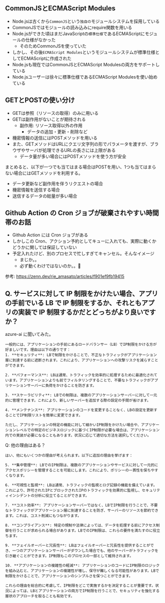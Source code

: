 ## CommonJSとECMAScript Modules

- Node.jsは古くから`CommonJS`という`独自の`モジュールシステムを採用している
- CommonJSではモジュールの読み込みにrequire関数を用いる
- Node.jsができた頃はまだJavaScriptの`標準仕様`であるECMAScriptにモジュールの仕様がなかった
    - そのためCommonJSを使っていた
- しかし、その後`ECMAScript Modules`というモジュールシステムが標準仕様としてECMAScriptに作成された
- Node.jsも現在ではCommonJSとECMAScript Modulesの両方をサポートしている
- Node.jsユーザーは徐々に標準仕様であるECMAScript Modulesを使い始めている

## GETとPOSTの使い分け

- GETは参照（リソースの取得）のみに用いる
- GETは副作用がないことが期待される
    - 副作用: リソース取得以外の作用
        - データの追加・更新・削除など
- 機密情報の送信にはPOSTメソッドを用いる
- また、GETメソッドはURLにクエリ文字列の形でパラメータを渡すが、ブラウザやサーバが処理できるURLの長さには上限がある
    - データ量が多い場合にはPOSTメソッドを使う方が安全

まとめると、以下が一つでも当てはまる場合はPOSTを用い、1つも当てはまらない場合にはGETメソッドを利用する。

- データ更新など副作用を伴うリクエストの場合
- 機密情報を送信する場合
- 送信するデータの総量が多い場合

## Github Action の Cron ジョブが破棄されやすい時間帯のお話

- Github Action には Cron ジョブがある
- しかしこの Cron、アクション予約としてキューに入れても、実際に動くかどうかに関しては保証していない
- 予定入れたけど、別のプロセスで忙しすぎてキャンセル。そんなイメージ
  - まじか。。
  - 必ず動くわけではないのか。。🥲

参考: https://zenn.dev/rie_amasato/articles/f901ef9fb19415

## Q. サービスに対して IP 制限をかけたい場合、アプリの手前でいる LB で IP 制限をするか、それともアプリの実装で IP 制限するかだとどっちがより良いですか？

azure-ai に聞いてみた。

```
一般的には、アプリケーションの手前にあるロードバランサー（LB）でIP制限をかける方が好ましいです。理由は以下の通りです：
1. **セキュリティ**: LBで制限をかけることで、不正なトラフィックがアプリケーション層に到達する前に遮断されます。これにより、アプリケーションへの攻撃リスクを減らすことができます。

2. **パフォーマンス**: LBは通常、トラフィックを効率的に処理するために最適化されています。アプリケーションよりも前でフィルタリングすることで、不要なトラフィックがアプリケーションサーバーに負荷をかけることを防ぎます。

3. **スケーラビリティ**: LBでの制限は、複数のアプリケーションサーバーに対して一元的に管理できます。これにより、新しいサーバーを追加する際の設定の手間が省けます。

4. **メンテナンス**: アプリケーションのコードを変更することなく、LBの設定を更新することでIP制限リストを簡単に変更できます。

ただし、アプリケーションの特定の機能に対して細かいIP制限をかけたい場合や、アプリケーションレベルでの特定のビジネスロジックに基づくIP制限が必要な場合は、アプリケーション内での実装が必要になることもあります。状況に応じて適切な方法を選択してください。
```

Q: 他の理由はある？

```
はい、他にもいくつかの理由が考えられます。以下に追加の理由を挙げます：

5. **集中管理**: LBでのIP制限は、複数のアプリケーションやサービスに対して一元的にアクセスポリシーを管理することを可能にします。これにより、ポリシーの一貫性を保ちやすくなります。

6. **可視性と監視**: LBは通常、トラフィックの監視とログ記録の機能を備えています。これにより、許可されたIPとブロックされたIPのトラフィックを効果的に監視し、セキュリティインシデントの分析に役立てることができます。

7. **コスト効率**: アプリケーションサーバーではなく、LBでIP制限を行うことで、不要なトラフィックがアプリケーション層に到達することを防ぎ、サーバーのリソースを節約できます。これは、コスト削減にもつながります。

8. **コンプライアンス**: 特定の規制や法律によっては、データを処理する前にアクセス制御を行うことが求められる場合があります。LBでのIP制限は、これらの要件を満たすのに役立ちます。

9. **フェイルオーバーと冗長性**: LBはフェイルオーバーと冗長性を提供することができ、一つのアプリケーションサーバーがダウンした場合でも、他のサーバーがトラフィックを引き継ぐことができます。IP制限もこのプロセスの一部として維持されます。

10. **アプリケーションの複雑性の軽減**: アプリケーションのコードにIP制限のロジックを組み込むと、アプリケーションの複雑性が増し、保守が難しくなる可能性があります。LBで制限をかけることで、アプリケーションのシンプルさを保つことができます。

これらの理由を総合的に考慮して、IP制限をどこで実施するかを決定することが重要です。状況によっては、LBとアプリケーションの両方でIP制限を行うことで、セキュリティを強化する層状のアプローチを取ることも有効です。
```
